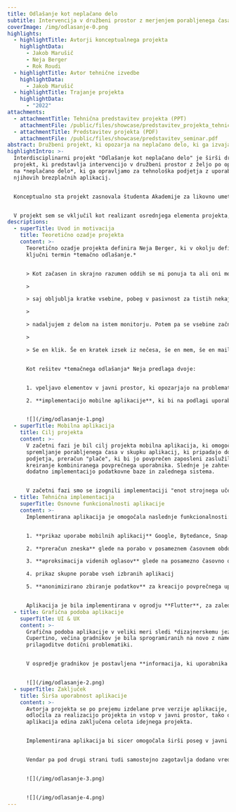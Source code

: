 ```yaml
---
title: Odlašanje kot neplačano delo
subtitle: Intervencija v družbeni prostor z merjenjem porabljenega časa
coverImage: /img/odlasanje-0.png
highlights:
  - highlightTitle: Avtorji konceptualnega projekta
    highlightData:
      - Jakob Marušič
      - Neja Berger
      - Rok Roudi
  - highlightTitle: Avtor tehnične izvedbe
    highlightData:
      - Jakob Marušič
  - highlightTitle: Trajanje projekta
    highlightData:
      - "2022"
attachments:
  - attachmentTitle: Tehnična predstavitev projekta (PPT)
    attachmentFile: /public/files/showcase/predstavitev_projekta_tehnicna_izvedba.pptx
  - attachmentTitle: Predstavitev projekta (PDF)
    attachmentFile: /public/files/showcase/predstavitev_seminar.pdf
abstract: Družbeni projekt, ki opozarja na neplačano delo, ki ga izvajamo z odlašanjem
highlightIntro: >-
  Interdisciplinarni projekt "Odlašanje kot neplačano delo" je širši družbeni
  projekt, ki predstavlja intervencijo v družbeni prostor z željo po opozarjanju
  na *neplačano delo*, ki ga opravljamo za tehnološka podjetja z uporabo
  njihovih brezplačnih aplikacij.


  Konceptualno sta projekt zasnovala študenta Akademije za likovno umetnost in oblikovanje Neja Berger in Rok Roudi. 


  V projekt sem se vključil kot realizant osrednjega elementa projekta, mobilne aplikacije za beleženje porabljenega časa.
descriptions:
  - superTitle: Uvod in motivacija
    title: Teoretično ozadje projekta
    content: >-
      Teoretično ozadje projekta definira Neja Berger, ki v okolju definira
      ključni termin *temačno odlašanje.*


      > Kot začasen in skrajno razumen oddih se mi ponuja ta ali oni monitor,

      >

      > saj obljublja kratke vsebine, pobeg v pasivnost za tistih nekaj sekund, preden

      >

      > nadaljujem z delom na istem monitorju. Potem pa se vsebine začnejo seštevati.

      >

      > Se en klik. Še en kratek izsek iz nečesa, še en mem, še en mail, še ena epizoda. Samo še ena. Čedalje teže se je vrniti na začetek, ker me zdaj poleg nerazložljive sluzi imobilizira še krivda. Fak, stran vržen dan. In nove “za brezveze” skenslane kave.


      Kot rešitev *temačnega odlašanja* Neja predlaga dvoje:


      1. vpeljavo elementov v javni prostor, ki opozarjajo na problematiko

      2. **implementacijo mobilne aplikacije**, ki bi na podlagi uporabnikovih podatkov beležila *"koliko enot strojnega učenja je v času uporabe aplikacij proizvedel in kakšno materialno škodo si je s tem ustvaril, ko ni opravljal produktivnega dela"*


      ![](/img/odlasanje-1.png)
  - superTitle: Mobilna aplikacija
    title: Cilj projekta
    content: >-
      V začetni fazi je bil cilj projekta mobilna aplikacija, ki omogoča
      spremljanje porabljenega časa v skupku aplikacij, ki pripadajo določenemu
      podjetja, preračun "plače", ki bi jo povprečen zaposleni zaslužil in
      kreiranje kombiniranega povprečnega uporabnika. Slednje je zahtevalo
      dodatno implementacijo podatkovne baze in zalednega sistema.


      V začetni fazi smo se izognili implementaciji "enot strojnega učenja", saj konceptualna avtorja termina ne definirata na tehničnem nivoju. Ravno tako se zaradi tehničnih omejitev, omejimo na implementacijo zgolj **aplikacije na sistemu Android.**
  - title: Tehnična implementacija
    superTitle: Osnovne funkcionalnosti aplikacije
    content: >-
      Implementirana aplikacija je omogočala naslednje funkcionalnosti:


      1. **prikaz uporabe mobilnih aplikacij** Google, Bytedance, Snap in Meta v zadnjem dnevu, tednu, mesecu

      2. **preračun zneska** glede na porabo v posameznem časovnem obdobju

      3. **aproksimacija videnih oglasov** glede na posamezno časovno obdobje in podjetje

      4. prikaz skupne porabe vseh izbranih aplikacij

      5. **anonimizirano zbiranje podatkov** za kreacijo povprečnega uporabnika


      Aplikacija je bila implementirana v ogrodju **Flutter**, za zaledni sistem se je uporabilo ogrodje **SpringBoot**, za hrambo podatkov pa podatkovna baza **MariaDB**.
  - title: Grafična podoba aplikacije
    superTitle: UI & UX
    content: >-
      Grafična podoba aplikacije v veliki meri sledi *dizajnerskemu jeziku*
      Cupertino, večina gradnikov je bila sprogramiranih na novo z namenom
      prilagoditve dotični problematiki.


      V ospredje gradnikov je postavljena **informacija, ki uporabnika *zmoti***, z namenom odvračanja od nadaljnjega odlašanja. Ostale informacije uporabniku po večini ostajajo zakrite, s tem se lahko osredotoči na bistveno informacijo aplikacije, hkrati pa še vedno dostopa do podatkov o načinu generiranja podatkov in razlag.


      ![](/img/odlasanje-2.png)
  - superTitle: Zaključek
    title: Širša uporabnost aplikacije
    content: >-
      Avtorja projekta se po prejemu izdelane prve verzije aplikacije, nista
      odločila za realizacijo projekta in vstop v javni prostor, tako ostaja
      aplikacija edina zaključena celota idejnega projekta.


      Implementirana aplikacija bi sicer omogočala širši poseg v javni prostor in hkrati pridobivala anonimizirane podatke za preostale elemente projekta, kar je osnovni namen konceptualne ideje načrta.


      Vendar pa pod drugi strani tudi samostojno zagotavlja dodano vrednost za posameznega uporabnika, saj mu nakaže lastne vzorce uporabe aplikacij na preprost in uporabniku prijazen način.


      ![](/img/odlasanje-3.png)


      ![](/img/odlasanje-4.png)
---
```

